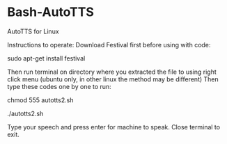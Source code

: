 # Bash-AutoTTS
AutoTTS for Linux

Instructions to operate:
Download Festival first before using with code: 

sudo apt-get install festival

Then run terminal on directory where you extracted the file to using right click menu (ubuntu only, in other linux the method may be different)
Then type these codes one by one to run:

chmod 555 autotts2.sh

./autotts2.sh

Type your speech and press enter for machine to speak.
Close terminal to exit.

